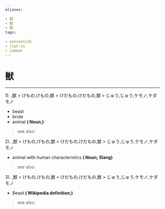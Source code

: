 ```yaml
---
aliases:
    
- 獣
- 獣
- 獣
tags:
    
- wanikani26
- jlpt-n1
- common
---
```


# 獣
---
1).
,獣 > けもの,けもの,獣 > けだもの,けだもの,獣 > じゅう,じゅう,ケモノ,ケダモノ

- beast
- brute
- animal
**( Noun;)**
> see also: 
            
2).
,獣 > けもの,けもの,獣 > けだもの,けだもの,獣 > じゅう,じゅう,ケモノ,ケダモノ

- animal with human characteristics
**( Noun; Slang)**
> see also: 
            
3).
,獣 > けもの,けもの,獣 > けだもの,けだもの,獣 > じゅう,じゅう,ケモノ,ケダモノ

- Beast
**( Wikipedia definition;)**
> see also: 
            